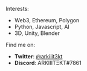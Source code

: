 Interests:
- Web3, Ethereum, Polygon
- Python, Javascript, AI
- 3D, Unity, Blender

Find me on: 
  - **Twitter**: [@arkiiit3kt](https://twitter.com/arkiiit3kt)
  - **Discord**: ARKIIITΞKT#7861

